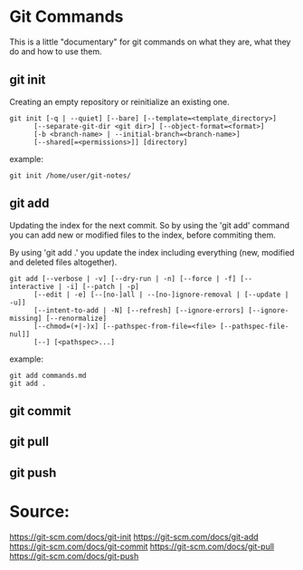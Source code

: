 # Git Commands
This is a little "documentary" for git commands on what they are, what they do and how to use them.

## git init
Creating an empty repository or reinitialize an existing one.
```
git init [-q | --quiet] [--bare] [--template=<template_directory>]
	  [--separate-git-dir <git dir>] [--object-format=<format>]
	  [-b <branch-name> | --initial-branch=<branch-name>]
	  [--shared[=<permissions>]] [directory]
```

example:
```
git init /home/user/git-notes/
```

## git add
Updating the index for the next commit.
So by using the 'git add' command you can add new or modified files to the index, before commiting them.

By using 'git add .' you update the index including everything (new, modified and deleted files altogether).
```
git add [--verbose | -v] [--dry-run | -n] [--force | -f] [--interactive | -i] [--patch | -p]
	  [--edit | -e] [--[no-]all | --[no-]ignore-removal | [--update | -u]]
	  [--intent-to-add | -N] [--refresh] [--ignore-errors] [--ignore-missing] [--renormalize]
	  [--chmod=(+|-)x] [--pathspec-from-file=<file> [--pathspec-file-nul]]
	  [--] [<pathspec>...]
```

example:
```
git add commands.md
git add .
```

## git commit


## git pull

## git push


# Source:
https://git-scm.com/docs/git-init
https://git-scm.com/docs/git-add
https://git-scm.com/docs/git-commit
https://git-scm.com/docs/git-pull
https://git-scm.com/docs/git-push